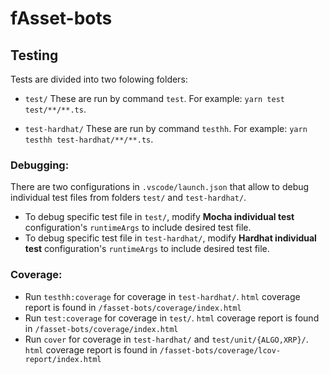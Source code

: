 # fAsset-bots

## Testing

Tests are divided into two folowing folders:

* `test/` These are run by command `test`.
For example: `yarn test test/**/**.ts`.

* `test-hardhat/` These are run by command `testhh`.
For example: `yarn testhh test-hardhat/**/**.ts`.

### Debugging:
There are two configurations in `.vscode/launch.json` that allow to debug individual test files from folders `test/` and `test-hardhat/`.

*  To debug specific test file in `test/`, modify **Mocha individual test** configuration's `runtimeArgs` to include desired test file.
*  To debug specific test file in `test-hardhat/`, modify **Hardhat individual test** configuration's `runtimeArgs` to include desired test file.


### Coverage:

* Run `testhh:coverage` for coverage in `test-hardhat/`. `html` coverage report is found in `/fasset-bots/coverage/index.html`
* Run `test:coverage` for coverage in `test/`. `html` coverage report is found in `/fasset-bots/coverage/index.html`
* Run `cover` for coverage in `test-hardhat/` and `test/unit/{ALGO,XRP}/`. `html` coverage report is found in `/fasset-bots/coverage/lcov-report/index.html`